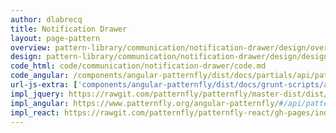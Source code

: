 ```yaml
---
author: dlabrecq
title: Notification Drawer
layout: page-pattern
overview: pattern-library/communication/notification-drawer/design/overview.md
design: pattern-library/communication/notification-drawer/design/design.md
code_html: code/communication/notification-drawer/code.md
code_angular: /components/angular-patternfly/dist/docs/partials/api/patternfly.notification.component.pfNotificationDrawer.html
url-js-extra: ['components/angular-patternfly/dist/docs/grunt-scripts/angular-drag-and-drop-lists.js']
impl_jquery: https://rawgit.com/patternfly/patternfly/master-dist/dist/tests/notification-drawer-vertical-nav.html
impl_angular: https://www.patternfly.org/angular-patternfly/#/api/patternfly.notification.component:pfNotificationDrawer
impl_react: https://rawgit.com/patternfly/patternfly-react/gh-pages/index.html?selectedKind=NotificationDrawer&selectedStory=Notification%20Drawer
---
```

